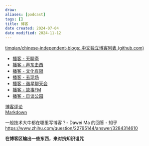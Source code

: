 ```yaml
---
draw:
aliases: [podcast]
tags: []
title: 博客
date created: 2024-07-04
date modified: 2024-11-12
---
```


[timqian/chinese-independent-blogs: 中文独立博客列表 (github.com)](https://github.com/timqian/chinese-independent-blogs)

- [播客 - 无聊斋](播客%20-%20无聊斋)
- [播客 - 声东击西](播客%20-%20声东击西)
- [播客 - 文化有限](播客%20-%20文化有限)
- [播客 - 去现场](播客%20-%20去现场)
- [播客 - 谐星聊天会](播客%20-%20谐星聊天会)
- [播客 - 故事FM](播客%20-%20故事FM)
- [播客 - 日谈公园](播客%20-%20日谈公园)

[博客评论](博客评论.md)  
[Markdown](Markdown.md)

一般技术大牛都在哪里写博客？- Dawei Ma 的回答 - 知乎  
https://www.zhihu.com/question/22795144/answer/3284314610

**在博客区输出一些东西，来对抗知识诅咒**
